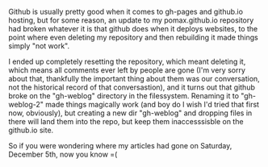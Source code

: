 Github is usually pretty good when it comes to gh-pages and github.io hosting, but for some reason, an update to my pomax.github.io repository had broken whatever it is that github does when it deploys websites, to the point where even deleting my repository and then rebuilding it made things simply "not work".

I ended up completely resetting the repository, which meant deleting it, which means all comments ever left by people are gone (I'm very sorry about that, thankfully the important thing about them was our conversation, not the historical record of that conversastion), and it turns out that github broke on the "gh-weblog" directory in the filessystem.  Renaming it to "gh-weblog-2" made things magically work (and boy do I wish I'd tried that first now, obviously), but creating a new dir "gh-weblog" and dropping files in there will land them into the repo, but keep them inaccesssisble on the github.io site. 

So if you were wondering where my articles had gone on Saturday, December 5th, now you know =(